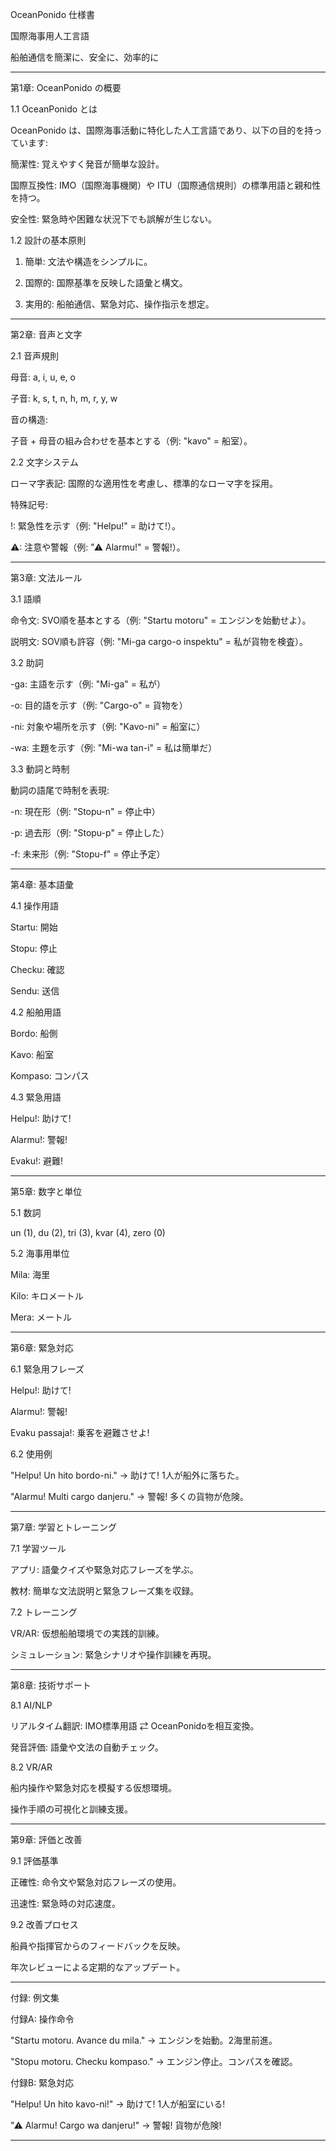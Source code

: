 OceanPonido 仕様書

国際海事用人工言語

船舶通信を簡潔に、安全に、効率的に


---

第1章: OceanPonido の概要

1.1 OceanPonido とは

OceanPonido は、国際海事活動に特化した人工言語であり、以下の目的を持っています:

簡潔性: 覚えやすく発音が簡単な設計。

国際互換性: IMO（国際海事機関）や ITU（国際通信規則）の標準用語と親和性を持つ。

安全性: 緊急時や困難な状況下でも誤解が生じない。


1.2 設計の基本原則

1. 簡単: 文法や構造をシンプルに。


2. 国際的: 国際基準を反映した語彙と構文。


3. 実用的: 船舶通信、緊急対応、操作指示を想定。




---

第2章: 音声と文字

2.1 音声規則

母音: a, i, u, e, o

子音: k, s, t, n, h, m, r, y, w

音の構造:

子音 + 母音の組み合わせを基本とする（例: "kavo" = 船室）。



2.2 文字システム

ローマ字表記: 国際的な適用性を考慮し、標準的なローマ字を採用。

特殊記号:

!: 緊急性を示す（例: "Helpu!" = 助けて!）。

⚠: 注意や警報（例: "⚠ Alarmu!" = 警報!）。




---

第3章: 文法ルール

3.1 語順

命令文: SVO順を基本とする（例: "Startu motoru" = エンジンを始動せよ）。

説明文: SOV順も許容（例: "Mi-ga cargo-o inspektu" = 私が貨物を検査）。


3.2 助詞

-ga: 主語を示す（例: "Mi-ga" = 私が）

-o: 目的語を示す（例: "Cargo-o" = 貨物を）

-ni: 対象や場所を示す（例: "Kavo-ni" = 船室に）

-wa: 主題を示す（例: "Mi-wa tan-i" = 私は簡単だ）


3.3 動詞と時制

動詞の語尾で時制を表現:

-n: 現在形（例: "Stopu-n" = 停止中）

-p: 過去形（例: "Stopu-p" = 停止した）

-f: 未来形（例: "Stopu-f" = 停止予定）




---

第4章: 基本語彙

4.1 操作用語

Startu: 開始

Stopu: 停止

Checku: 確認

Sendu: 送信


4.2 船舶用語

Bordo: 船側

Kavo: 船室

Kompaso: コンパス


4.3 緊急用語

Helpu!: 助けて!

Alarmu!: 警報!

Evaku!: 避難!



---

第5章: 数字と単位

5.1 数詞

un (1), du (2), tri (3), kvar (4), zero (0)


5.2 海事用単位

Mila: 海里

Kilo: キロメートル

Mera: メートル



---

第6章: 緊急対応

6.1 緊急用フレーズ

Helpu!: 助けて!

Alarmu!: 警報!

Evaku passaja!: 乗客を避難させよ!


6.2 使用例

"Helpu! Un hito bordo-ni."
→ 助けて! 1人が船外に落ちた。

"Alarmu! Multi cargo danjeru."
→ 警報! 多くの貨物が危険。



---

第7章: 学習とトレーニング

7.1 学習ツール

アプリ: 語彙クイズや緊急対応フレーズを学ぶ。

教材: 簡単な文法説明と緊急フレーズ集を収録。


7.2 トレーニング

VR/AR: 仮想船舶環境での実践的訓練。

シミュレーション: 緊急シナリオや操作訓練を再現。



---

第8章: 技術サポート

8.1 AI/NLP

リアルタイム翻訳: IMO標準用語 ⇄ OceanPonidoを相互変換。

発音評価: 語彙や文法の自動チェック。


8.2 VR/AR

船内操作や緊急対応を模擬する仮想環境。

操作手順の可視化と訓練支援。



---

第9章: 評価と改善

9.1 評価基準

正確性: 命令文や緊急対応フレーズの使用。

迅速性: 緊急時の対応速度。


9.2 改善プロセス

船員や指揮官からのフィードバックを反映。

年次レビューによる定期的なアップデート。



---

付録: 例文集

付録A: 操作命令

"Startu motoru. Avance du mila."
→ エンジンを始動。2海里前進。

"Stopu motoru. Checku kompaso."
→ エンジン停止。コンパスを確認。


付録B: 緊急対応

"Helpu! Un hito kavo-ni!"
→ 助けて! 1人が船室にいる!

"⚠ Alarmu! Cargo wa danjeru!"
→ 警報! 貨物が危険!



---


